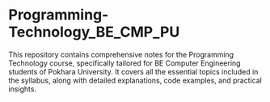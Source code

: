 # Programming-Technology_BE_CMP_PU
This repository contains comprehensive notes for the Programming Technology course, specifically tailored for BE Computer Engineering students of Pokhara University. It covers all the essential topics included in the syllabus, along with detailed explanations, code examples, and practical insights.
